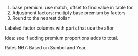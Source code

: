 
1) base premium: use match, offset to find value in table for 
2) Adjustment factors: multiply base premium by factors
3) Round to the nearest dollar

Labeled factor columns with parts that use the aftor

Idea: see if adding premium proportions adds to total.

Rates N67: Based on Symbol and Year.